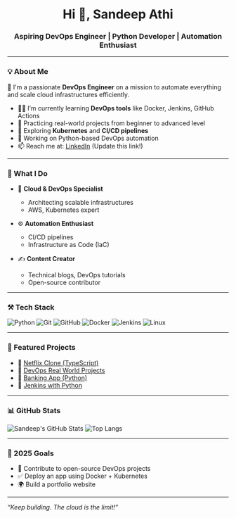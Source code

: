 <h1 align="center">Hi 👋, Sandeep Athi</h1>
<h3 align="center">Aspiring DevOps Engineer | Python Developer | Automation Enthusiast</h3>

---

### 💡 About Me
🚀 I'm a passionate **DevOps Engineer** on a mission to automate everything and scale cloud infrastructures efficiently.

- 👨‍💻 I’m currently learning **DevOps tools** like Docker, Jenkins, GitHub Actions
- 🚀 Practicing real-world projects from beginner to advanced level
- 🧠 Exploring **Kubernetes** and **CI/CD pipelines**
- 🔭 Working on Python-based DevOps automation
- 📫 Reach me at: [LinkedIn](https://linkedin.com) (Update this link!)

---

### 💼 What I Do

- 🧠 **Cloud & DevOps Specialist**
  - Architecting scalable infrastructures
  - AWS, Kubernetes expert

- ⚙️ **Automation Enthusiast**
  - CI/CD pipelines
  - Infrastructure as Code (IaC)

- ✍️ **Content Creator**
  - Technical blogs, DevOps tutorials
  - Open-source contributor

---

### ⚒️ Tech Stack

![Python](https://img.shields.io/badge/Python-3776AB?logo=python&logoColor=white)
![Git](https://img.shields.io/badge/Git-F05032?logo=git&logoColor=white)
![GitHub](https://img.shields.io/badge/GitHub-181717?logo=github&logoColor=white)
![Docker](https://img.shields.io/badge/Docker-2496ED?logo=docker&logoColor=white)
![Jenkins](https://img.shields.io/badge/Jenkins-D24939?logo=jenkins&logoColor=white)
![Linux](https://img.shields.io/badge/Linux-FCC624?logo=linux&logoColor=black)

---

### 📌 Featured Projects

- 🔗 [Netflix Clone (TypeScript)](https://github.com/sandeepathi46/Netflix)
- 🔗 [DevOps Real World Projects](https://github.com/sandeepathi46/DevOps-Projects-New)
- 🔗 [Banking App (Python)](https://github.com/sandeepathi46/Banking-)
- 🔗 [Jenkins with Python](https://github.com/sandeepathi46/Python-Project)

---

### 📊 GitHub Stats

![Sandeep's GitHub Stats](https://github-readme-stats.vercel.app/api?username=sandeepathi46&show_icons=true&theme=radical)
![Top Langs](https://github-readme-stats.vercel.app/api/top-langs/?username=sandeepathi46&layout=compact&theme=radical)

---

### 🎯 2025 Goals

- 🚀 Contribute to open-source DevOps projects
- ✅ Deploy an app using Docker + Kubernetes
- 🌍 Build a portfolio website

---

_“Keep building. The cloud is the limit!”_

